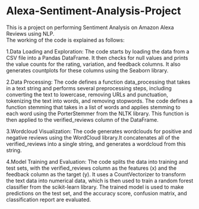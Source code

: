 # Alexa-Sentiment-Analysis-Project
This is a project on performing Sentiment Analysis on Amazon Alexa Reviews using NLP.  
The working of the code is explained as follows:  
  
1.Data Loading and Exploration: The code starts by loading the data from a CSV file into a Pandas DataFrame. It then checks for null values and prints the value counts for the rating, variation, and feedback columns. It also generates countplots for these columns using the Seaborn library.  
  
2.Data Processing: The code defines a function data_processing that takes in a text string and performs several preprocessing steps, including converting the text to lowercase, removing URLs and punctuation, tokenizing the text into words, and removing stopwords. The code defines a function stemming that takes in a list of words and applies stemming to each word using the PorterStemmer from the NLTK library. This function is then applied to the verified_reviews column of the DataFrame.
  
3.Wordcloud Visualization: The code generates wordclouds for positive and negative reviews using the WordCloud library.It concatenates all of the verified_reviews into a single string, and generates a wordcloud from this string.  
  
4.Model Training and Evaluation: The code splits the data into training and test sets, with the verified_reviews column as the features (x) and the feedback column as the target (y). It uses a CountVectorizer to transform the text data into numerical data, which is then used to train a random forest classifier from the scikit-learn library. The trained model is used to make predictions on the test set, and the accuracy score, confusion matrix, and classification report are evaluated.  
